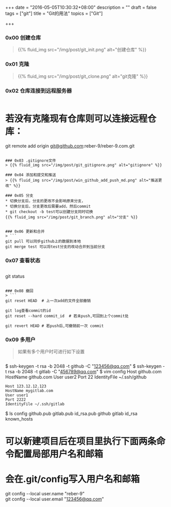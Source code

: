+++
date = "2016-05-05T10:30:32+08:00"
description = ""
draft = false
tags = ["git"]
title = "Git的用法"
topics = ["Git"]

+++

### 0x00 创建仓库
> {{% fluid_img src="/img/post/git_init.png" alt="创建仓库" %}}


### 0x01 克隆
> {{% fluid_img src="/img/post/git_clone.png" alt="git克隆" %}}

### 0x02 仓库连接到远程服务器
> ```
# 若没有克隆现有仓库则可以连接远程仓库：
git remote add origin git@github.com:reber-9/reber-9.com.git
```

### 0x03 .gitignore文件
> {{% fluid_img src="/img/post/git_gitignore.png" alt="gitignore" %}}

### 0x04 添加和提交和推送
> {{% fluid_img src="/img/post/win_github_add_push_md.png" alt="推送更改" %}}

### 0x05 分支
* 切换分支后，分支的更改不会影响原来分支，
* 切换分支后，分支更改后需要add，然后commit
* git checkout -b test可以创建分支同时切换
{{% fluid_img src="/img/post/git_branch.png" alt="分支" %}}


### 0x06 更新和合并
> ```
git pull 可以同步github上的数据到本地
git merge test 可以将test分支的改动合并到当前分支
```

### 0x07 查看状态
> ```
git status
```

### 0x08 撤回
> ```
git reset HEAD  # 上一次add的文件全部撤销

git log查看commit的id  
git reset --hard commit_id  # 若未push,可回到上个commit处

git revert HEAD # 若push后,可撤销前一次 commit 
```

### 0x09 多用户
> 如果有多个用户时可进行如下设置
> ```
$ ssh-keygen -t rsa -b 2048 -t github -C "123456@qq.com"
$ ssh-keygen -t rsa -b 2048 -t gitlab -C "456789@qq.com"
$ vim config
    Host github.com
    HostName github.com
    User user2
    Port 22
    IdentityFile ~/.ssh/github

    Host 123.12.12.123
    HostName mygitlab.com
    User user1
    Port 2222
    IdentityFile ~/.ssh/gitlab
$ ls
    config  github.pub  gitlab.pub  id_rsa.pub
    github  gitlab      id_rsa      known_hosts

# 可以新建项目后在项目里执行下面两条命令配置局部用户名和邮箱
# 会在.git/config写入用户名和邮箱
git config --local user.name "reber-9"  
git config --local user.email "123456@qq.com"
```